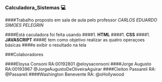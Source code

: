 ### Calculadora_Sistemas :computer: 

####Trabalho proposto em sala de aula pelo professor *CARLOS EDUARDO SIMOES PELEGRIN*

####Está caculadora foi feita usando 
####1. **HTML**
####1. **CSS**
####1. **JAVASCRIPT**
####E tem como objetivo realizar as quatro operaçoes básicas
####e exibir o resultado na tela

###Colaboradores

####Eloysa Consoni RA:00192801 	@eloysaconsoni
####Jorge Augusto  RA:00193967	@JorgeAugustoDeOliveiraAguirar
####Cleiton Passareli RA:		@Passareli
####Washington Benevente RA: 	@oHollywood	